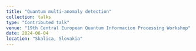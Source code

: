 ```yaml
---
title: "Quantum multi-anomaly detection"
collection: talks
type: "Contributed talk"
venue: "19th Central European Quantum Informacion Processing Workshop"
date: 2024-06-04
location: "Skalica, Slovakia"
---
```


<!-- [More information here](http://exampleurl.com) -->
